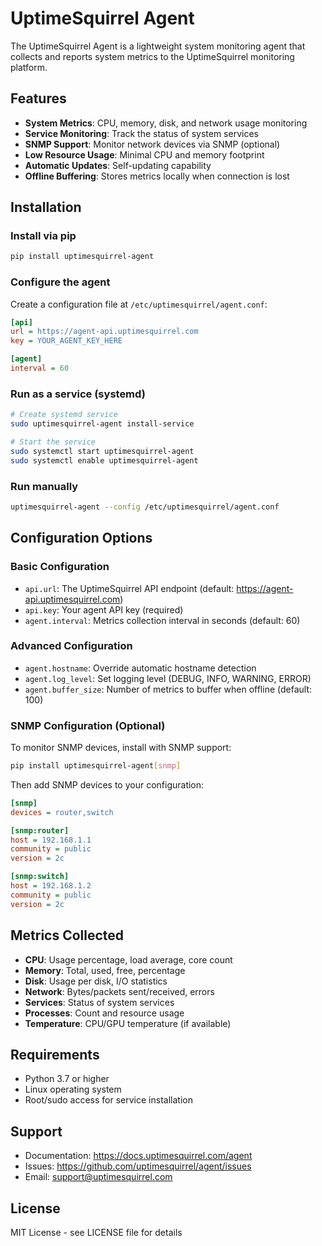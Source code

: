# UptimeSquirrel Agent

The UptimeSquirrel Agent is a lightweight system monitoring agent that collects and reports system metrics to the UptimeSquirrel monitoring platform.

## Features

- **System Metrics**: CPU, memory, disk, and network usage monitoring
- **Service Monitoring**: Track the status of system services
- **SNMP Support**: Monitor network devices via SNMP (optional)
- **Low Resource Usage**: Minimal CPU and memory footprint
- **Automatic Updates**: Self-updating capability
- **Offline Buffering**: Stores metrics locally when connection is lost

## Installation

### Install via pip

```bash
pip install uptimesquirrel-agent
```

### Configure the agent

Create a configuration file at `/etc/uptimesquirrel/agent.conf`:

```ini
[api]
url = https://agent-api.uptimesquirrel.com
key = YOUR_AGENT_KEY_HERE

[agent]
interval = 60
```

### Run as a service (systemd)

```bash
# Create systemd service
sudo uptimesquirrel-agent install-service

# Start the service
sudo systemctl start uptimesquirrel-agent
sudo systemctl enable uptimesquirrel-agent
```

### Run manually

```bash
uptimesquirrel-agent --config /etc/uptimesquirrel/agent.conf
```

## Configuration Options

### Basic Configuration

- `api.url`: The UptimeSquirrel API endpoint (default: https://agent-api.uptimesquirrel.com)
- `api.key`: Your agent API key (required)
- `agent.interval`: Metrics collection interval in seconds (default: 60)

### Advanced Configuration

- `agent.hostname`: Override automatic hostname detection
- `agent.log_level`: Set logging level (DEBUG, INFO, WARNING, ERROR)
- `agent.buffer_size`: Number of metrics to buffer when offline (default: 100)

### SNMP Configuration (Optional)

To monitor SNMP devices, install with SNMP support:

```bash
pip install uptimesquirrel-agent[snmp]
```

Then add SNMP devices to your configuration:

```ini
[snmp]
devices = router,switch

[snmp:router]
host = 192.168.1.1
community = public
version = 2c

[snmp:switch]
host = 192.168.1.2
community = public
version = 2c
```

## Metrics Collected

- **CPU**: Usage percentage, load average, core count
- **Memory**: Total, used, free, percentage
- **Disk**: Usage per disk, I/O statistics
- **Network**: Bytes/packets sent/received, errors
- **Services**: Status of system services
- **Processes**: Count and resource usage
- **Temperature**: CPU/GPU temperature (if available)

## Requirements

- Python 3.7 or higher
- Linux operating system
- Root/sudo access for service installation

## Support

- Documentation: https://docs.uptimesquirrel.com/agent
- Issues: https://github.com/uptimesquirrel/agent/issues
- Email: support@uptimesquirrel.com

## License

MIT License - see LICENSE file for details